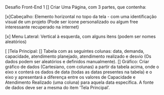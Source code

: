 Desafio Front-End 1 
[] Criar Uma Página, com 3 partes, que contenha: 

[x]Cabeçalho:
   Elemento horizontal no topo da tela - com uma identificação visual de um projeto
    (Pode ser ícone personalizado ou algum free interessante recuperado na internet) 


[x] Menu Lateral:
    Vertical à esquerda, com alguns itens (podem ser nomes aleatórios) 

[ ]Tela Principal: 
 [] Tabela com as seguintes colunas: 
    data, demanda, capacidade, atendimento planejado, atendimento realizado e desvio (Os dados podem ser aleatórios e definidos manualmente). 
  [] Gráfico: Criar gráfico de dados (Cartesiano, com colunas) a partir da tabela acima, onde o eixo x conterá os dados de data (todas as datas presentes na tabela) e o eixo y apresentará a diferença entre os valores de Capacidade e Atendimento Realizado (uma coluna) para aquela data específica. A fonte de dados deve ser a mesma do item ‘Tela Principal’. 
